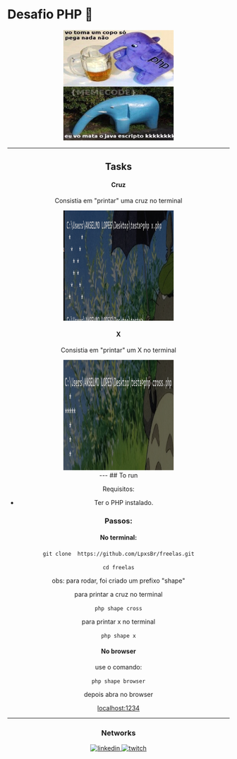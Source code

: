 # Desafio PHP 🐘

<center>
    <img src="./assets/elefante-bebo.jpeg"
    alt="elefante bebo php freela"
    width=250
    height=250/>


---

## Tasks

#### Cruz

Consistia em "printar" uma cruz no terminal

<center>
    <img src="./assets/ScreenshotX.png"
        alt="cross"
        width=250
        height=250/>
</center>


#### X

Consistia em "printar" um X no terminal

<center>
    <img src="./assets/ScreenshotCross.png"
        alt="x"
        width=250
        height=250/>
</center>
---
## To run

Requisitos:
- Ter o PHP instalado.

### Passos:

#### No terminal:

``` git clone  https://github.com/LpxsBr/freelas.git ```

``` cd freelas ```

obs: para rodar, foi criado um prefixo "shape"

para printar a cruz no terminal

``` php shape cross ```

para printar x no terminal

``` php shape x ```

#### No browser

use o comando:

``` php shape browser ```

depois abra no browser

[localhost:1234](http://localhost:1234)

---

### Networks

[
    <img src="./assets/linkedout.png"
    alt="linkedin"
    width=50
    height=20/>
](https://www.linkedin.com/in/anselmolopess/)
[
    <img src="./assets/twitch.png"
    alt="twitch"
    width=50
    height=20/>
](https://www.twitch.tv/lpxsbr_)